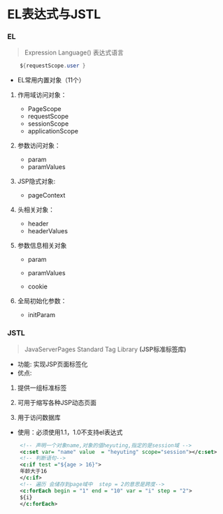 # EL表达式与JSTL

### EL

> Expression Language()  表达式语言

```java
	${requestScope.user }
```

* EL常用内置对象（11个）

1. 作用域访问对象：
     * PageScope
     * requestScope
     * sessionScope
     * applicationScope

2. 参数访问对象：
   * param
   * paramValues

3. JSP隐式对象:
   * pageContext 

4. 头相关对象：

   * header
   * headerValues

5. 参数信息相关对象

   * param
   * paramValues

   * cookie

6. 全局初始化参数：
   * initParam

### JSTL

> JavaServerPages   Standard  Tag  Library  **(JSP标准标签库)**

* 功能:  实现JSP页面标签化
* 优点:

1. 提供一组标准标签

2. 可用于缩写各种JSP动态页面

3. 用于访问数据库

* 使用：必须使用1.1，1.0不支持el表达式

```xml
	<!-- 声明一个对象name,对象的值heyuting,指定的是session域 -->
	<c:set var= "name" value  = "heyuting" scope="session"></c:set>
	<!-- 判断语句-->
	<c:if test ="${age > 16}">
	年龄大于16
	</c:if>
	<!-- 遍历 会储存到page域中  step = 2的意思是跨度-->
	<c:forEach begin = "1" end = "10" var = "i" step = "2">
	${i}
	</c:forEach>
	
```

